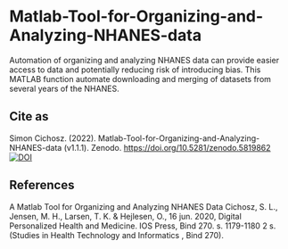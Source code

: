 # Matlab-Tool-for-Organizing-and-Analyzing-NHANES-data
Automation of organizing and analyzing NHANES data can provide  easier access to data and potentially reducing risk of introducing bias.
This MATLAB function automate downloading and merging of datasets from several years of the NHANES.

## Cite as
Simon Cichosz. (2022). Matlab-Tool-for-Organizing-and-Analyzing-NHANES-data  (v1.1.1). Zenodo. https://doi.org/10.5281/zenodo.5819862
[![DOI](https://zenodo.org/badge/444722086.svg)](https://zenodo.org/badge/latestdoi/444722086)

## References
A Matlab Tool for Organizing and Analyzing NHANES Data
Cichosz, S. L., Jensen, M. H., Larsen, T. K. & Hejlesen, O., 16 jun. 2020, 
Digital Personalized Health and Medicine. IOS Press, Bind 270. 
s. 1179-1180 2 s. (Studies in Health Technology and Informatics , Bind 270).

